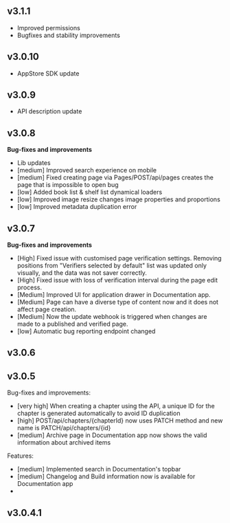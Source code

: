 ## v3.1.1
- Improved permissions
- Bugfixes and stability improvements

## v3.0.10
- AppStore SDK update

## v3.0.9
- API description update


## v3.0.8

**Bug-fixes and improvements**

- Lib updates
- [medium] Improved search experience on mobile
- [medium] Fixed creating page via Pages/POST/api/pages creates the page that is impossible to open bug
- [low] Added book list & shelf list dynamical loaders
- [low] Improved image resize changes image properties and proportions
- [low] Improved metadata duplication error

## v3.0.7

**Bug-fixes and improvements**

- [High] Fixed issue with customised page verification settings. Removing positions from "Verifiers selected by default" list was updated only visually, and the data was not saver correctly. 
- [High] Fixed issue with loss of verification interval during the page edit process.
- [Medium] Improved UI for application drawer in Documentation app.
- [Medium] Page can have a diverse type of content now and it does not affect page creation.
- [Medium] Now the update webhook is triggered when changes are made to a published and verified page.
- [low] Automatic bug reporting endpoint changed

## v3.0.6

## v3.0.5

Bug-fixes and improvements:

- [very high] When creating a chapter using the API, a unique ID for the chapter is generated automatically to avoid ID duplication
- [high] POST/api/chapters/{chapterId} now uses PATCH method and new name is PATCH/api/chapters/{id}
- [medium] Archive page in Documentation app now shows the valid information about archived items

Features:

- [medium] Implemented search in Documentation's topbar
- [medium] Changelog and Build information now is available for Documentation app
- 

## v3.0.4.1
